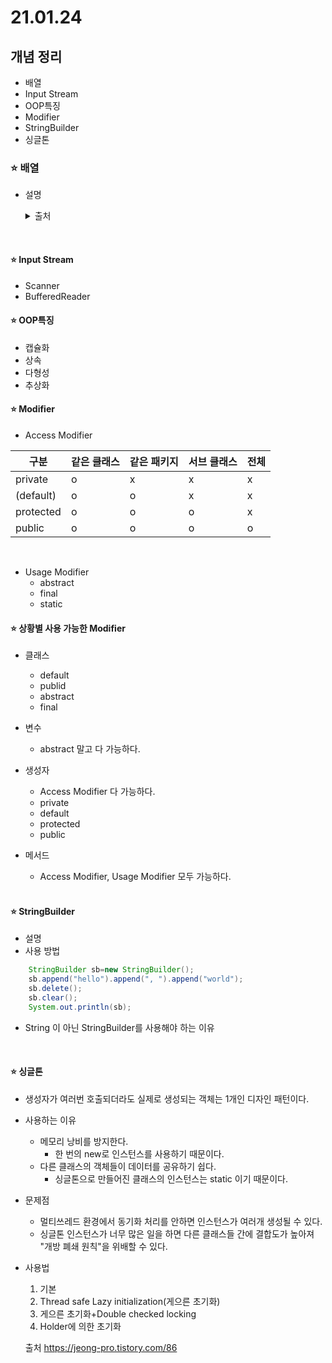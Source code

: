 # 21.01.24

## 개념 정리
* 배열
* Input Stream
* OOP특징
* Modifier
* StringBuilder
* 싱글톤

### ⭐ 배열
* 설명
   
   <details markdown="1">
    <summary>출처</summary>
    <!--summary 아래 빈칸 공백 두고 내용을 적는공간-->
    출처적어주세요
  </details>

<br/>

#### ⭐ Input Stream
* Scanner
* BufferedReader

#### ⭐ OOP특징
* 캡슐화
* 상속
* 다형성
* 추상화
#### ⭐ Modifier
* Access Modifier

|구분|같은 클래스|같은 패키지|서브 클래스|전체|
|-----|------|-----|-----|-----|
|private|o|x|x|x|
|(default)|o|o|x|x|
|protected|o|o|o|x|
|public|o|o|o|o|

</br>

* Usage Modifier
    * abstract
    * final
    * static

#### ⭐ 상황별 사용 가능한 Modifier    
* 클래스
    * default
    * publid
    * abstract
    * final

* 변수
    * abstract 말고 다 가능하다.

* 생성자
    * Access Modifier 다 가능하다.
    * private
    * default
    * protected
    * public

* 메서드
    * Access Modifier, Usage Modifier 모두 가능하다.
    </br>

#### ⭐ StringBuilder
* 설명
* 사용 방법
``` java
    StringBuilder sb=new StringBuilder();
    sb.append("hello").append(", ").append("world");
    sb.delete();
    sb.clear();
    System.out.println(sb);
```
* String 이 아닌 StringBuilder를 사용해야 하는 이유
     
</br>

#### ⭐ 싱글톤
* 생성자가 여러번 호출되더라도 실제로 생성되는 객체는 1개인 디자인 패턴이다.
* 사용하는 이유
    * 메모리 낭비를 방지한다.
        * 한 번의 new로 인스턴스를 사용하기 때문이다.
    * 다른 클래스의 객체들이 데이터를 공유하기 쉽다.
        * 싱글톤으로 만들어진 클래스의 인스턴스는 static 이기 때문이다.
* 문제점
    * 멀티쓰레드 환경에서 동기화 처리를 안하면 인스턴스가 여러개 생성될 수 있다.
    * 싱글톤 인스턴스가 너무 많은 일을 하면 다른 클래스들 간에 결합도가 높아져 "개방 폐쇄 원칙"을 위배할 수 있다.
* 사용법
    1. 기본
    2. Thread safe Lazy initialization(게으른 초기화)
    3. 게으른 초기화+Double checked locking
    4. Holder에 의한 초기화

    출처
    https://jeong-pro.tistory.com/86
<br/>
